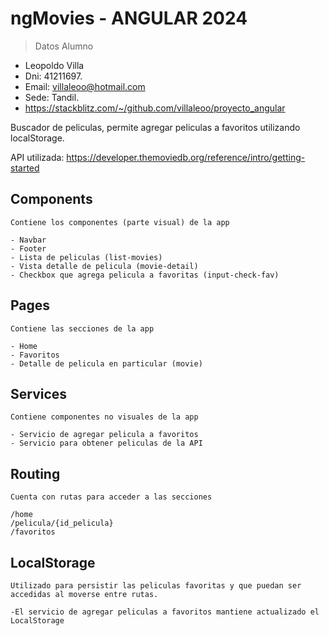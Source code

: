 # ngMovies - ANGULAR 2024 
> Datos Alumno
- Leopoldo Villa
- Dni: 41211697.
- Email: villaleoo@hotmail.com
- Sede: Tandil.
- https://stackblitz.com/~/github.com/villaleoo/proyecto_angular

Buscador de peliculas, permite agregar peliculas a favoritos utilizando localStorage.

API utilizada: https://developer.themoviedb.org/reference/intro/getting-started

## Components 
    Contiene los componentes (parte visual) de la app

    - Navbar
    - Footer
    - Lista de peliculas (list-movies)
    - Vista detalle de pelicula (movie-detail)
    - Checkbox que agrega pelicula a favoritas (input-check-fav)

## Pages
    Contiene las secciones de la app

    - Home
    - Favoritos
    - Detalle de pelicula en particular (movie)

## Services
    Contiene componentes no visuales de la app

    - Servicio de agregar pelicula a favoritos
    - Servicio para obtener peliculas de la API 

## Routing
    Cuenta con rutas para acceder a las secciones
    
    /home 
    /pelicula/{id_pelicula}
    /favoritos

## LocalStorage
    Utilizado para persistir las peliculas favoritas y que puedan ser accedidas al moverse entre rutas.

    -El servicio de agregar peliculas a favoritos mantiene actualizado el LocalStorage